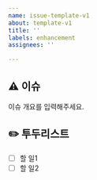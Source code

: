 ```yaml
---
name: issue-template-v1
about: template-v1
title: ''
labels: enhancement
assignees: ''

---
```


## ⚠️ 이슈

이슈 개요를 입력해주세요.

## ✏️ 투두리스트
- [ ] 할 일1
- [ ] 할 일2
